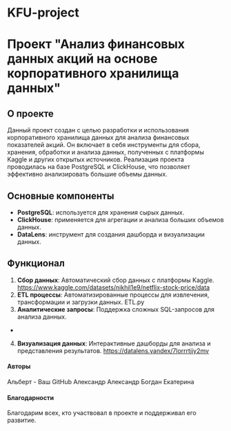 # KFU-project
# Проект "Анализ финансовых данных акций на основе корпоративного хранилища данных"
## О проекте

Данный проект создан с целью разработки и использования корпоративного хранилища данных для анализа финансовых показателей акций. Он включает в себя инструменты для сбора, хранения, обработки и анализа данных, полученных с платформы Kaggle и других открытых источников. Реализация проекта проводилась на базе PostgreSQL и ClickHouse, что позволяет эффективно анализировать большие объемы данных.

## Основные компоненты

- **PostgreSQL**: используется для хранения сырых данных.
- **ClickHouse**: применяется для агрегации и анализа больших объемов данных.
- **DataLens**: инструмент для создания дашборда и визуализации данных.

## Функционал

1. **Сбор данных**: Автоматический сбор данных с платформы Kaggle.
https://www.kaggle.com/datasets/nikhil1e9/netflix-stock-price/data
2. **ETL процессы**: Автоматизированные процессы для извлечения, трансформации и загрузки данных.
ETL.py
3. **Аналитические запросы**: Поддержка сложных SQL-запросов для анализа данных.
-
4. **Визуализация данных**: Интерактивные дашборды для анализа и представления результатов.
https://datalens.yandex/7lorrrtjjy2mv



#### Авторы
Альберт - Ваш GitHub
Александр 
Александр
Богдан
Екатерина

#### Благодарности
Благодарим всех, кто участвовал в проекте и поддерживал его развитие.
